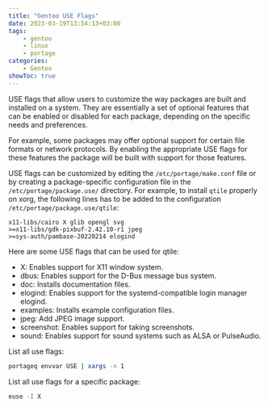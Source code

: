 ```yaml
---
title: "Gentoo USE Flags"
date: 2023-03-19T13:54:13+03:00
tags:
    - gentoo
    - linux
    - portage
categories:
    - Gentoo
showToc: true
---
```


USE flags that allow users to customize the way packages 
are built and installed on a system. They are essentially 
a set of optional features that can be enabled or disabled 
for each package, depending on the specific needs and preferences.  

For example, some packages may offer optional support for 
certain file formats or network protocols. By enabling the 
appropriate USE flags for these features the package will be 
built with support for those features.  

USE flags can be customized by editing the `/etc/portage/make.conf` 
file or by creating a package-specific configuration file in the 
`/etc/portage/package.use/` directory. For example, to 
install `qtile` properly on xorg, the following lines has to 
be added to the configuration `/etc/portage/package.use/qtile`:
```
x11-libs/cairo X glib opengl svg
>=x11-libs/gdk-pixbuf-2.42.10-r1 jpeg
>=sys-auth/pambase-20220214 elogind
```  

Here are some USE flags that can be used for qtile:
* X: Enables support for X11 window system.
* dbus: Enables support for the D-Bus message bus system.
* doc: Installs documentation files.
* elogind: Enables support for the systemd-compatible login manager elogind.
* examples: Installs example configuration files.
* jpeg: Add JPEG image support.
* screenshot: Enables support for taking screenshots.
* sound: Enables support for sound systems such as ALSA or PulseAudio.


List all use flags:
```bash
portageq envvar USE | xargs -n 1
```  

List all use flags for a specific package:
```bash
euse -I X
```
